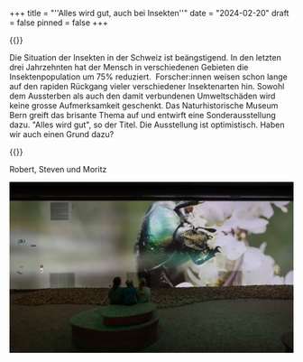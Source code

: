 +++
title = "''Alles wird gut, auch bei Insekten''"
date = "2024-02-20"
draft = false
pinned = false
+++
<!--StartFragment-->

{{<lead>}}

Die Situation der Insekten in der Schweiz ist beängstigend. In den letzten drei Jahrzehnten hat der Mensch in verschiedenen Gebieten die Insektenpopulation um 75% reduziert.  Forscher:innen weisen schon lange auf den rapiden Rückgang vieler verschiedener Insektenarten hin. Sowohl dem Aussterben als auch den damit verbundenen Umweltschäden wird keine grosse Aufmerksamkeit geschenkt. Das Naturhistorische Museum Bern greift das brisante Thema auf und entwirft eine Sonderausstellung dazu. "Alles wird gut", so der Titel. Die Ausstellung ist optimistisch. Haben wir auch einen Grund dazu?

{{</lead>}}

Robert, Steven und Moritz

<!--EndFragment-->

![Mitten in der Sonderausstellung der kleinen Tierchen in gross. (Quelle: Der Bund-Ausstellung über Insektensterben)](insektensterben-beeld-1.webp)